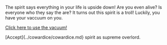 The spirit says everything in your life is upside down! Are you even alive? Is everyone who they say the are?
It turns out this spirit is a troll! Luckily, you have your vaccuum on you.

[Click here to use the vacuum!](../vacuum/vacuum.md)

[Accept]{../cowardice/cowardice.md} spirit as supreme overlord.